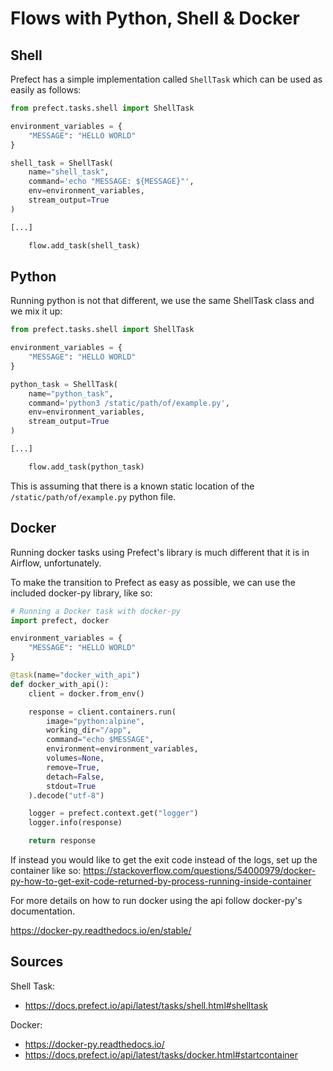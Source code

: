 # Flows with Python, Shell & Docker

## Shell

Prefect has a simple implementation called `ShellTask`
which can be used as easily as follows:

```python
from prefect.tasks.shell import ShellTask

environment_variables = {
    "MESSAGE": "HELLO WORLD"
}

shell_task = ShellTask(
    name="shell_task",
    command='echo "MESSAGE: ${MESSAGE}"',
    env=environment_variables,
    stream_output=True
)

[...]

    flow.add_task(shell_task)
```


## Python

Running python is not that different, we use 
the same ShellTask class and we mix it up:

```python
from prefect.tasks.shell import ShellTask

environment_variables = {
    "MESSAGE": "HELLO WORLD"
}

python_task = ShellTask(
    name="python_task",
    command='python3 /static/path/of/example.py',
    env=environment_variables,
    stream_output=True
)

[...]

    flow.add_task(python_task)
```

This is assuming that there is a known static location
of the `/static/path/of/example.py` python file.

## Docker

Running docker tasks using Prefect's library is
much different that it is in Airflow, unfortunately.

To make the transition to Prefect as easy as possible,
we can use the included docker-py library, like so:

```python
# Running a Docker task with docker-py
import prefect, docker

environment_variables = {
    "MESSAGE": "HELLO WORLD"
}

@task(name="docker_with_api")
def docker_with_api():
    client = docker.from_env()

    response = client.containers.run(
        image="python:alpine",
        working_dir="/app",
        command="echo $MESSAGE",
        environment=environment_variables,
        volumes=None,
        remove=True,
        detach=False,
        stdout=True
    ).decode("utf-8")

    logger = prefect.context.get("logger")
    logger.info(response)

    return response
```

If instead you would like to get the exit code instead of the logs, set up the container like so: https://stackoverflow.com/questions/54000979/docker-py-how-to-get-exit-code-returned-by-process-running-inside-container

For more details on how to run docker using the api
follow docker-py's documentation.

https://docker-py.readthedocs.io/en/stable/


## Sources

Shell Task:
- https://docs.prefect.io/api/latest/tasks/shell.html#shelltask

Docker:
- https://docker-py.readthedocs.io/
- https://docs.prefect.io/api/latest/tasks/docker.html#startcontainer
